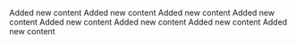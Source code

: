  Added new content
Added new content
Added new content
Added new content
Added new content
Added new content
Added new content
Added new content

